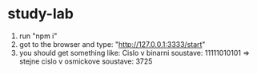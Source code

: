 # study-lab
1. run "npm i"
2. got to the browser and type: "http://127.0.0.1:3333/start"
3. you should get something like:
Cislo v binarni soustave: 11111010101 => stejne cislo v osmickove soustave: 3725
